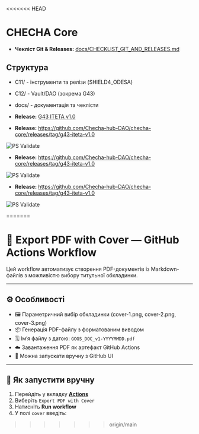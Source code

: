 <<<<<<< HEAD
# CHECHA Core

- **Чекліст Git & Releases:** [docs/CHECKLIST_GIT_AND_RELEASES.md](docs/CHECKLIST_GIT_AND_RELEASES.md)

## Структура
- C11/ - інструменти та релізи (SHIELD4_ODESA)
- C12/ - Vault/DAO (зокрема G43)
- docs/ - документація та чеклісти


- **Release:** [G43 ITETA v1.0](https://github.com/Checha-hub-DAO/checha-core/releases/tag/g43-iteta-v1.0)

- **Release:** https://github.com/Checha-hub-DAO/checha-core/releases/tag/g43-iteta-v1.0

![PS Validate](https://github.com/Checha-hub-DAO/checha-core/actions/workflows/ps-validate.yml/badge.svg)

- **Release:** https://github.com/Checha-hub-DAO/checha-core/releases/tag/g43-iteta-v1.0

![PS Validate](https://github.com/Checha-hub-DAO/checha-core/actions/workflows/ps-validate.yml/badge.svg)

- **Release:** https://github.com/Checha-hub-DAO/checha-core/releases/tag/g43-iteta-v1.0

![PS Validate](https://github.com/Checha-hub-DAO/checha-core/actions/workflows/ps-validate.yml/badge.svg)

=======
# 📄 Export PDF with Cover — GitHub Actions Workflow

Цей workflow автоматизує створення PDF-документів із Markdown-файлів з можливістю вибору титульної обкладинки.

---

## ⚙️ Особливості

- 🖼 Параметричний вибір обкладинки (cover-1.png, cover-2.png, cover-3.png)
- 📦 Генерація PDF-файлу з форматованим виводом
- 🗓 Ім’я файлу з датою: `GOGS_DOC_v1-YYYYMMDD.pdf`
- ☁️ Завантаження PDF як артефакт GitHub Actions
- 🚀 Можна запускати вручну з GitHub UI

---

## 🚀 Як запустити вручну

1. Перейдіть у вкладку [**Actions**](../../actions)
2. Виберіть `Export PDF with Cover`
3. Натисніть **Run workflow**
4. У полі `cover` введіть:
>>>>>>> origin/main
